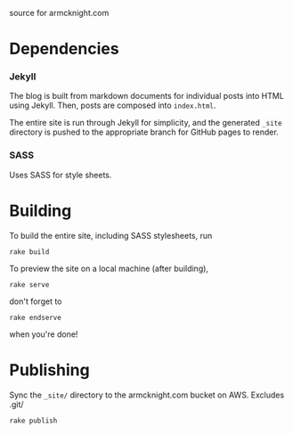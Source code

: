 source for armcknight.com

# Dependencies

### Jekyll

The blog is built from markdown documents for individual posts into HTML using Jekyll. Then, posts are composed into `index.html`. 

The entire site is run through Jekyll for simplicity, and the generated `_site` directory is pushed to the appropriate branch for GitHub pages to render.

### SASS

Uses SASS for style sheets. 
	
# Building

To build the entire site, including SASS stylesheets, run

	rake build
	
To preview the site on a local machine (after building), 

	rake serve
	
don't forget to 

	rake endserve
	
when you're done!
	
# Publishing

Sync the `_site/` directory to the armcknight.com bucket on AWS. Excludes .git/

	rake publish 

	
